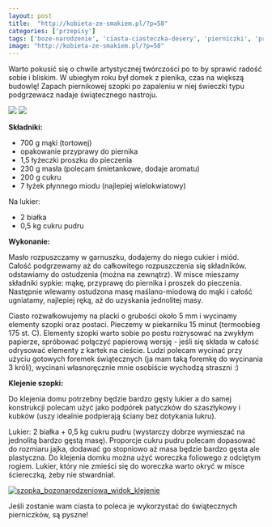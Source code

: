 ```yaml
---
layout: post
title:  "http://kobieta-ze-smakiem.pl/?p=58"
categories: ['przepisy']
tags: ['boze-narodzenie', 'ciasta-ciasteczka-desery', 'pierniczki', 'przepisy', 'swieta']
image: "http://kobieta-ze-smakiem.pl/?p=58"
---
```

Warto pokusić się o chwile artystycznej twórczości po to by sprawić radość sobie i bliskim. W ubiegłym roku był domek z pienika, czas na większą budowlę! Zapach piernikowej szopki po zapaleniu w niej świeczki typu podgrzewacz nadaje świątecznego nastroju.

![](https://kobietazesmakiem.pl/wp-content/uploads/2015/01/szopka_bozonarodzeniowa_widok_ogolny-80x80.jpg) ![](https://kobietazesmakiem.pl/wp-content/uploads/2015/01/szopka_bozonarodzeniowa_widok_wnetrza-80x80.jpg)

**Składniki:**
* 700 g mąki (tortowej)
* opakowanie przyprawy do piernika
* 1,5 łyżeczki proszku do pieczenia
* 230 g masła (polecam śmietankowe, dodaje aromatu)
* 200 g cukru
* 7 łyżek płynnego miodu (najlepiej wielokwiatowy)


Na lukier:
* 2 białka
* 0,5 kg cukru pudru


**Wykonanie:**

Masło rozpuszczamy w garnuszku, dodajemy do niego cukier i miód. Całość podgrzewamy aż do całkowitego rozpuszczenia się składników. odstawiamy do ostudzenia (można na zewnątrz). W misce mieszamy składniki sypkie: mąkę, przyprawę do piernika i proszek do pieczenia. Następnie wlewamy ostudzona masę maślano-miodową do mąki i całość ugniatamy, najlepiej ręką, aż do uzyskania jednolitej masy.

Ciasto rozwałkowujemy na placki o grubości około 5 mm i wycinamy elementy szopki oraz postaci. Pieczemy w piekarniku 15 minut (termoobieg 175 st. C). Elementy szopki warto sobie po postu rozrysować na zwykłym papierze, spróbować połączyć papierową wersję - jeśli się składa w całość odrysować elementy z kartek na cieście. Ludzi polecam wycinać przy użyciu gotowych foremek świątecznych (ja mam taką foremkę do wycinania 3 króli), wycinani własnoręcznie mnie osobiście wychodzą straszni :)

**Klejenie szopki:**

Do klejenia domu potrzebny będzie bardzo gęsty lukier a do samej konstrukcji polecam użyć jako podpórek patyczków do szaszłykowy i kubków (uszy idealnie podpierają ściany bez dotykania lukru).

Lukier: 2 białka + 0,5 kg cukru pudru (wystarczy dobrze wymieszać na jednolitą bardzo gęstą masę). Proporcje cukru pudru polecam dopasować do rozmiaru jajka, dodawać go stopniowo aż masa będzie bardzo gęsta ale plastyczna. Do klejenia domku można użyć woreczka foliowego z odciętym rogiem.
Lukier, który nie zmieści się do woreczka warto okryć w misce ściereczką, żeby nie stwardniał.

[![szopka_bozonarodzeniowa_widok_klejenie](http://kobieta-ze-smakiem.pl/wp-content/uploads/2015/01/szopka_bozonarodzeniowa_widok_klejenie-300x222.jpg)](http://kobieta-ze-smakiem.pl/wp-content/uploads/2015/01/szopka_bozonarodzeniowa_widok_klejenie.jpg)

Jeśli zostanie wam ciasta to poleca je wykorzystać do świątecznych pierniczków, są pyszne!
    